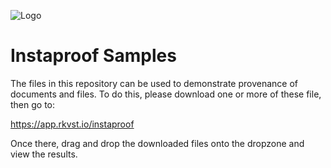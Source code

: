 ![Logo](https://raw.githubusercontent.com/rkvst/instaproof-samples/main/RKVST_Logo_RGB_280x60px.jpg)


# Instaproof Samples

The files in this repository can be used to demonstrate provenance of documents and files. To do this, please download one or more of these file, then go to:

https://app.rkvst.io/instaproof

Once there, drag and drop the downloaded files onto the dropzone and view the results.
